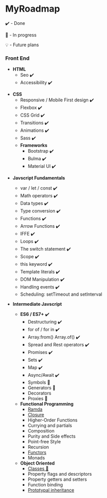 # MyRoadmap

✔️ - Done

🚧 - In progress

💡 - Future plans

### Front End

- **HTML**
  - Seo ✔️
  - Accessibility ✔️

* **CSS**
  - Responsive / Mobile First design ✔️
  - Flexbox ✔️
  - CSS Grid ✔️
  - Transitions ✔️
  - Animations ✔️
  - Sass ✔️
  - **Frameworks**
    - Bootstrap ✔️
    - Bulma ✔️
    - Material UI ✔️

- **Javscript Fundamentals**
  - var / let / const ✔️
  - Math operators ✔️
  - Data types ✔️
  - Type conversion ✔️
  - Functions ✔️
  - Arrow Functions ✔️
  - IFFE ✔️
  - Loops ✔️
  - The switch statement ✔️
  - Scope ✔️
  - this keyword ✔️
  - Template literals ✔️
  - DOM Manipulation ✔️
  - Handling events ✔️  
  - Scheduling: setTimeout and setInterval


- **Intermediate Javscript**
  - **ES6 / ES7+** ✔️
    - Destructuring  ✔️
    - for of / for in ✔️
    - Array.from() Array.of() ✔️
    - Spread and Rest operators ✔️
    - Promises ✔️
    - Sets ✔️
    - Map ✔️
    - Async/Await ✔️
    - Symbols 🚧 
    - Generators 🚧 
    - Decorators
    - Proxies 🚧 
  - **Functional Programming** 
    - [Ramda](https://ramdajs.com/)
    - [Closure](https://stackoverflow.com/questions/111102/how-do-javascript-closures-work)
    - Higher-Order Functions
    - Currying and partials
    - Composition
    - Purity and Side effects
    - Point-free Style
    - Recursion
    - [Functors](https://hackernoon.com/functors-in-javascript-20a647b8f39f)
    - Monads
  - **Object Oriented** 
    - [Classes 🚧](https://javascript.info/class)
    - Property flags and descriptors
    - Property getters and setters
    - Function binding
    - [Prototypal inheritance](https://javascript.info/prototype-inheritance)
 
